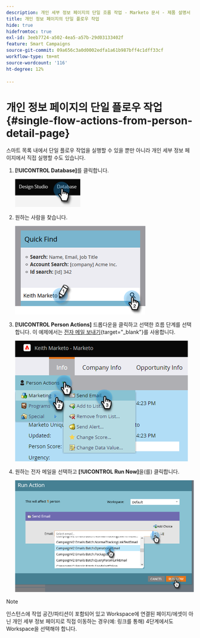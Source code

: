 ```yaml
---
description: 개인 세부 정보 페이지의 단일 흐름 작업 - Marketo 문서 - 제품 설명서
title: 개인 정보 페이지의 단일 플로우 작업
hide: true
hidefromtoc: true
exl-id: 3eeb7724-a502-4ea5-a57b-29d03133402f
feature: Smart Campaigns
source-git-commit: 09a656c3a0d0002edfa1a61b987bff4c1dff33cf
workflow-type: tm+mt
source-wordcount: '116'
ht-degree: 12%

---
```


# 개인 정보 페이지의 단일 플로우 작업 {#single-flow-actions-from-person-detail-page}

스마트 목록 내에서 단일 플로우 작업을 실행할 수 있을 뿐만 아니라 개인 세부 정보 페이지에서 직접 실행할 수도 있습니다.

1. **[!UICONTROL Database]**&#x200B;를 클릭합니다.

   ![](assets/single-flow-actions-from-person-detail-page-1.png)

1. 원하는 사람을 찾습니다.

   ![](assets/single-flow-actions-from-person-detail-page-2.png)

1. **[!UICONTROL Person Actions]** 드롭다운을 클릭하고 선택한 흐름 단계를 선택합니다. 이 예제에서는 [전자 메일 보내기](/help/marketo/product-docs/core-marketo-concepts/smart-campaigns/flow-actions/send-email.md){target="_blank"}를 사용합니다.

   ![](assets/single-flow-actions-from-person-detail-page-3.png)

1. 원하는 전자 메일을 선택하고 **[!UICONTROL Run Now]**&#x200B;을(를) 클릭합니다.

   ![](assets/single-flow-actions-from-person-detail-page-4.png)

>[!NOTE]
>
>인스턴스에 작업 공간/파티션이 포함되어 있고 Workspace에 연결된 페이지/에셋이 아닌 개인 세부 정보 페이지로 직접 이동하는 경우(예: 링크를 통해) 4단계에서도 Workspace을 선택해야 합니다.
